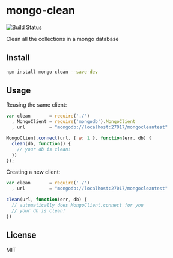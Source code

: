 mongo-clean
===========

[![Build
Status](https://travis-ci.org/mcollina/mongo-clean.svg)](https://travis-ci.org/mcollina/mongo-clean)

Clean all the collections in a mongo database

## Install

```bash
npm install mongo-clean --save-dev
```

## Usage

Reusing the same client:

```js
var clean       = require('./')
  , MongoClient = require('mongodb').MongoClient
  , url         = "mongodb://localhost:27017/mongocleantest"

MongoClient.connect(url, { w: 1 }, function(err, db) {
  clean(db, function() {
    // your db is clean!
  })
});
```

Creating a new client:

```js
var clean       = require('./')
  , url         = "mongodb://localhost:27017/mongocleantest"

clean(url, function(err, db) {
  // automatically does MongoClient.connect for you
  // your db is clean!
})
```

## License

MIT
